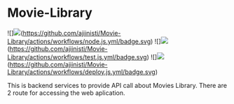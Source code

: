 # Movie-Library
![]<img src="https://img.shields.io/badge/eslint-3A33D1?style=for-the-badge&logo=eslint&logoColor=white" />(https://github.com/ajiinisti/Movie-Library/actions/workflows/node.js.yml/badge.svg)
![]<img src="https://img.shields.io/badge/Jest-C21325?style=for-the-badge&logo=jest&logoColor=white" />(https://github.com/ajiinisti/Movie-Library/actions/workflows/test.js.yml/badge.svg)
![]<img src="https://img.shields.io/badge/Railway-0B0D0E?style=for-the-badge&logo=railway&logoColor=white" />(https://github.com/ajiinisti/Movie-Library/actions/workflows/deploy.js.yml/badge.svg)

This is backend services to provide API call about Movies Library. There are 2 route for accessing the web aplication. 